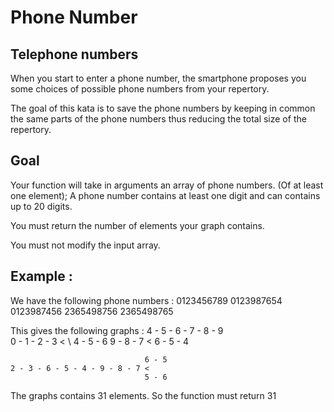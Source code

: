 # Phone Number

## Telephone numbers
When you start to enter a phone number, the smartphone proposes you some choices of possible phone numbers from your repertory.

The goal of this kata is to save the phone numbers by keeping in common the same parts of the phone numbers thus reducing the total size of the repertory.

## Goal
Your function will take in arguments an array of phone numbers. (Of at least one element); A phone number contains at least one digit and can contains up to 20 digits.

You must return the number of elements your graph contains.

You must not modify the input array.

## Example :
We have the following phone numbers : 0123456789 0123987654 0123987456 2365498756 2365498765

This gives the following graphs :
                  4 - 5 - 6 - 7 - 8 - 9           
    0 - 1 - 2 - 3 <
                    \            4 - 5 - 6
                      9 - 8 - 7 < 
                                6 - 5 - 4

                                  6 - 5
    2 - 3 - 6 - 5 - 4 - 9 - 8 - 7 <
                                  5 - 6
The graphs contains 31 elements. So the function must return 31